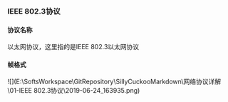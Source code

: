 ### IEEE 802.3协议

#### 协议名称

以太网协议，这里指的是IEEE 802.3以太网协议

#### 帧格式

![](E:\SoftsWorkspace\GitRepository\SillyCuckooMarkdown\网络协议详解\01-IEEE 802.3协议\2019-06-24_163935.png)

